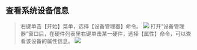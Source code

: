 ## 查看系统设备信息
>右键单击【开始】菜单，选择【设备管理器】命令。
>![](https://exp-picture.cdn.bcebos.com/8db0c6a7263348844ded1a98ddee7b7f870e45a6.jpg?x-bce-process=image%2Fresize%2Cm_lfit%2Cw_500%2Climit_1%2Fformat%2Cf_auto%2Fquality%2Cq_80)
>打开“设备管理器”窗口后，在硬件列表里右键单击某一硬件，选择【属性】命令，可以查看该设备的属性信息。
>![](https://exp-picture.cdn.bcebos.com/304f0999e92abab8e64e3b4a4814f1c594eea1a6.jpg?x-bce-process=image%2Fresize%2Cm_lfit%2Cw_500%2Climit_1%2Fformat%2Cf_auto%2Fquality%2Cq_80)
>
